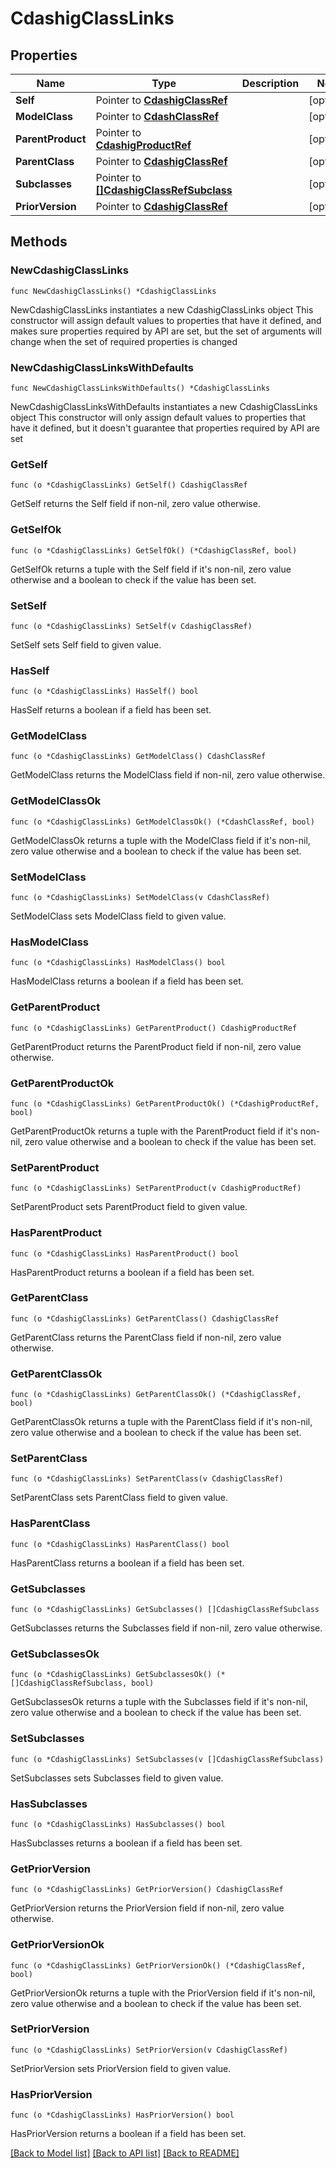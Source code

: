 # CdashigClassLinks

## Properties

Name | Type | Description | Notes
------------ | ------------- | ------------- | -------------
**Self** | Pointer to [**CdashigClassRef**](CdashigClassRef.md) |  | [optional] 
**ModelClass** | Pointer to [**CdashClassRef**](CdashClassRef.md) |  | [optional] 
**ParentProduct** | Pointer to [**CdashigProductRef**](CdashigProductRef.md) |  | [optional] 
**ParentClass** | Pointer to [**CdashigClassRef**](CdashigClassRef.md) |  | [optional] 
**Subclasses** | Pointer to [**[]CdashigClassRefSubclass**](CdashigClassRefSubclass.md) |  | [optional] 
**PriorVersion** | Pointer to [**CdashigClassRef**](CdashigClassRef.md) |  | [optional] 

## Methods

### NewCdashigClassLinks

`func NewCdashigClassLinks() *CdashigClassLinks`

NewCdashigClassLinks instantiates a new CdashigClassLinks object
This constructor will assign default values to properties that have it defined,
and makes sure properties required by API are set, but the set of arguments
will change when the set of required properties is changed

### NewCdashigClassLinksWithDefaults

`func NewCdashigClassLinksWithDefaults() *CdashigClassLinks`

NewCdashigClassLinksWithDefaults instantiates a new CdashigClassLinks object
This constructor will only assign default values to properties that have it defined,
but it doesn't guarantee that properties required by API are set

### GetSelf

`func (o *CdashigClassLinks) GetSelf() CdashigClassRef`

GetSelf returns the Self field if non-nil, zero value otherwise.

### GetSelfOk

`func (o *CdashigClassLinks) GetSelfOk() (*CdashigClassRef, bool)`

GetSelfOk returns a tuple with the Self field if it's non-nil, zero value otherwise
and a boolean to check if the value has been set.

### SetSelf

`func (o *CdashigClassLinks) SetSelf(v CdashigClassRef)`

SetSelf sets Self field to given value.

### HasSelf

`func (o *CdashigClassLinks) HasSelf() bool`

HasSelf returns a boolean if a field has been set.

### GetModelClass

`func (o *CdashigClassLinks) GetModelClass() CdashClassRef`

GetModelClass returns the ModelClass field if non-nil, zero value otherwise.

### GetModelClassOk

`func (o *CdashigClassLinks) GetModelClassOk() (*CdashClassRef, bool)`

GetModelClassOk returns a tuple with the ModelClass field if it's non-nil, zero value otherwise
and a boolean to check if the value has been set.

### SetModelClass

`func (o *CdashigClassLinks) SetModelClass(v CdashClassRef)`

SetModelClass sets ModelClass field to given value.

### HasModelClass

`func (o *CdashigClassLinks) HasModelClass() bool`

HasModelClass returns a boolean if a field has been set.

### GetParentProduct

`func (o *CdashigClassLinks) GetParentProduct() CdashigProductRef`

GetParentProduct returns the ParentProduct field if non-nil, zero value otherwise.

### GetParentProductOk

`func (o *CdashigClassLinks) GetParentProductOk() (*CdashigProductRef, bool)`

GetParentProductOk returns a tuple with the ParentProduct field if it's non-nil, zero value otherwise
and a boolean to check if the value has been set.

### SetParentProduct

`func (o *CdashigClassLinks) SetParentProduct(v CdashigProductRef)`

SetParentProduct sets ParentProduct field to given value.

### HasParentProduct

`func (o *CdashigClassLinks) HasParentProduct() bool`

HasParentProduct returns a boolean if a field has been set.

### GetParentClass

`func (o *CdashigClassLinks) GetParentClass() CdashigClassRef`

GetParentClass returns the ParentClass field if non-nil, zero value otherwise.

### GetParentClassOk

`func (o *CdashigClassLinks) GetParentClassOk() (*CdashigClassRef, bool)`

GetParentClassOk returns a tuple with the ParentClass field if it's non-nil, zero value otherwise
and a boolean to check if the value has been set.

### SetParentClass

`func (o *CdashigClassLinks) SetParentClass(v CdashigClassRef)`

SetParentClass sets ParentClass field to given value.

### HasParentClass

`func (o *CdashigClassLinks) HasParentClass() bool`

HasParentClass returns a boolean if a field has been set.

### GetSubclasses

`func (o *CdashigClassLinks) GetSubclasses() []CdashigClassRefSubclass`

GetSubclasses returns the Subclasses field if non-nil, zero value otherwise.

### GetSubclassesOk

`func (o *CdashigClassLinks) GetSubclassesOk() (*[]CdashigClassRefSubclass, bool)`

GetSubclassesOk returns a tuple with the Subclasses field if it's non-nil, zero value otherwise
and a boolean to check if the value has been set.

### SetSubclasses

`func (o *CdashigClassLinks) SetSubclasses(v []CdashigClassRefSubclass)`

SetSubclasses sets Subclasses field to given value.

### HasSubclasses

`func (o *CdashigClassLinks) HasSubclasses() bool`

HasSubclasses returns a boolean if a field has been set.

### GetPriorVersion

`func (o *CdashigClassLinks) GetPriorVersion() CdashigClassRef`

GetPriorVersion returns the PriorVersion field if non-nil, zero value otherwise.

### GetPriorVersionOk

`func (o *CdashigClassLinks) GetPriorVersionOk() (*CdashigClassRef, bool)`

GetPriorVersionOk returns a tuple with the PriorVersion field if it's non-nil, zero value otherwise
and a boolean to check if the value has been set.

### SetPriorVersion

`func (o *CdashigClassLinks) SetPriorVersion(v CdashigClassRef)`

SetPriorVersion sets PriorVersion field to given value.

### HasPriorVersion

`func (o *CdashigClassLinks) HasPriorVersion() bool`

HasPriorVersion returns a boolean if a field has been set.


[[Back to Model list]](../README.md#documentation-for-models) [[Back to API list]](../README.md#documentation-for-api-endpoints) [[Back to README]](../README.md)


